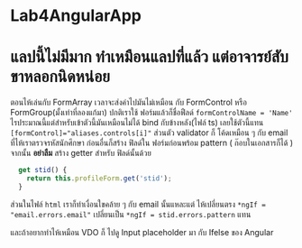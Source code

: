 # Lab4AngularApp

# แลปนี้ไม่มีมาก ทำเหมือนแลปที่แล้ว แต่อาจารย์สับขาหลอกนิดหน่อย
ตอนไห้เล่นกับ FormArray เวลาจะส่งค่าไปมันไม่เหมือน กับ FormControl หรือ FormGroup(มั้งเท่าที่ลองแก้มา) ปกติเราใช้ ฟอร์มแล้วก็ชื่อฟืลด์ `formControlName = 'Name'` ไรประมาณนี้แต่สำหรับเข้าตัวนี้มันเหมือนไม่ได้ bind กับข้างหลัง(ไฟล์ ts) เลยใช้ตัวนี้แทน `[formControl]="aliases.controls[i]"` 
ส่วนตัว validator ก็ โค้ดเหมือน ๆ กับ email ที่ไห้เราตรวจรหัสนักศึกษา ก่อนอื่นก็สร้าง ฟิลด์ใน ฟอร์มก่อนพร้อม pattern ( ก๊อบในเอกสารก็ได้ ) จากนั้น **อย่าลืม** สร้าง getter สำหรับ ฟิลด์นั้นด้วย 
```JAVASCRIPT
  get stid() {
    return this.profileForm.get('stid');
  }
```
ส่วนในไฟล์ `html` เราก็ทำเงื่อนใขคล้าย ๆ กับ email นั้นแหละแต่ ไห้เปลี่ยนตรง `*ngIf = "email.errors.email"` เปลี่ยนเป็น `*ngIf = stid.errors.pattern` แทน

และถ้าอยากทำไห้เหมือน VDO ก็ ไปดู Input placeholder มา กับ Ifelse ของ Angular

